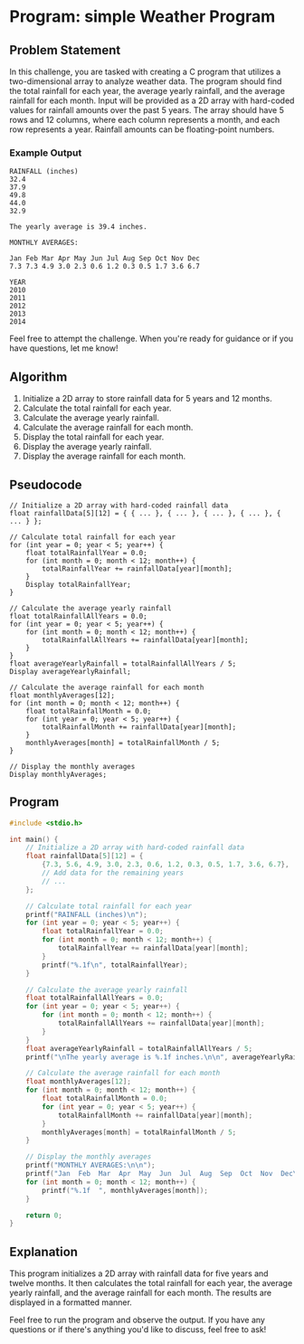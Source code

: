 # Program: simple Weather Program

## Problem Statement

In this challenge, you are tasked with creating a C program that utilizes a two-dimensional array to analyze weather
data. The program should find the total rainfall for each year, the average yearly rainfall, and the average rainfall
for each month. Input will be provided as a 2D array with hard-coded values for rainfall amounts over the past 5 years.
The array should have 5 rows and 12 columns, where each column represents a month, and each row represents a year.
Rainfall amounts can be floating-point numbers.

### Example Output

```text
RAINFALL (inches)
32.4
37.9
49.8
44.0
32.9

The yearly average is 39.4 inches.

MONTHLY AVERAGES:

Jan Feb Mar Apr May Jun Jul Aug Sep Oct Nov Dec
7.3 7.3 4.9 3.0 2.3 0.6 1.2 0.3 0.5 1.7 3.6 6.7

YEAR
2010
2011
2012
2013
2014
```

Feel free to attempt the challenge. When you're ready for guidance or if you have questions, let me know!

## Algorithm

1. Initialize a 2D array to store rainfall data for 5 years and 12 months.
2. Calculate the total rainfall for each year.
3. Calculate the average yearly rainfall.
4. Calculate the average rainfall for each month.
5. Display the total rainfall for each year.
6. Display the average yearly rainfall.
7. Display the average rainfall for each month.

## Pseudocode

```text
// Initialize a 2D array with hard-coded rainfall data
float rainfallData[5][12] = { { ... }, { ... }, { ... }, { ... }, { ... } };

// Calculate total rainfall for each year
for (int year = 0; year < 5; year++) {
    float totalRainfallYear = 0.0;
    for (int month = 0; month < 12; month++) {
        totalRainfallYear += rainfallData[year][month];
    }
    Display totalRainfallYear;
}

// Calculate the average yearly rainfall
float totalRainfallAllYears = 0.0;
for (int year = 0; year < 5; year++) {
    for (int month = 0; month < 12; month++) {
        totalRainfallAllYears += rainfallData[year][month];
    }
}
float averageYearlyRainfall = totalRainfallAllYears / 5;
Display averageYearlyRainfall;

// Calculate the average rainfall for each month
float monthlyAverages[12];
for (int month = 0; month < 12; month++) {
    float totalRainfallMonth = 0.0;
    for (int year = 0; year < 5; year++) {
        totalRainfallMonth += rainfallData[year][month];
    }
    monthlyAverages[month] = totalRainfallMonth / 5;
}

// Display the monthly averages
Display monthlyAverages;
```

## Program

```c
#include <stdio.h>

int main() {
    // Initialize a 2D array with hard-coded rainfall data
    float rainfallData[5][12] = {
        {7.3, 5.6, 4.9, 3.0, 2.3, 0.6, 1.2, 0.3, 0.5, 1.7, 3.6, 6.7},
        // Add data for the remaining years
        // ...
    };

    // Calculate total rainfall for each year
    printf("RAINFALL (inches)\n");
    for (int year = 0; year < 5; year++) {
        float totalRainfallYear = 0.0;
        for (int month = 0; month < 12; month++) {
            totalRainfallYear += rainfallData[year][month];
        }
        printf("%.1f\n", totalRainfallYear);
    }

    // Calculate the average yearly rainfall
    float totalRainfallAllYears = 0.0;
    for (int year = 0; year < 5; year++) {
        for (int month = 0; month < 12; month++) {
            totalRainfallAllYears += rainfallData[year][month];
        }
    }
    float averageYearlyRainfall = totalRainfallAllYears / 5;
    printf("\nThe yearly average is %.1f inches.\n\n", averageYearlyRainfall);

    // Calculate the average rainfall for each month
    float monthlyAverages[12];
    for (int month = 0; month < 12; month++) {
        float totalRainfallMonth = 0.0;
        for (int year = 0; year < 5; year++) {
            totalRainfallMonth += rainfallData[year][month];
        }
        monthlyAverages[month] = totalRainfallMonth / 5;
    }

    // Display the monthly averages
    printf("MONTHLY AVERAGES:\n\n");
    printf("Jan  Feb  Mar  Apr  May  Jun  Jul  Aug  Sep  Oct  Nov  Dec\n");
    for (int month = 0; month < 12; month++) {
        printf("%.1f  ", monthlyAverages[month]);
    }

    return 0;
}
```

## Explanation

This program initializes a 2D array with rainfall data for five years and twelve months. It then calculates the total
rainfall for each year, the average yearly rainfall, and the average rainfall for each month. The results are displayed
in a formatted manner.

Feel free to run the program and observe the output. If you have any questions or if there's anything you'd like to
discuss, feel free to ask!